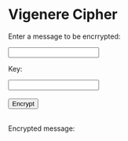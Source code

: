 <style>
  @import url('https://fonts.googleapis.com/css2?family=Dosis&display=swap');
</style>
<html>
<head>
    <title>Vigenere Cipher</title>
</head>
<body>
<h1>Vigenere Cipher</h1>

<p>Enter a message to be encrrypted:</p>
    <input type="text" id="message">
    <p>Key:</p>
    <input type="text" id="key">
    <br>
    <br>
    <button onclick="encrypt()">Encrypt</button>
    <br>
    <br>
    <p>Encrypted message:</p>
    <p id="encrypted"></p>
<!-- Include the JavaScript file -->
<script>
  function vigencrypt() {
    let expression = document.getElementById("encrypted").value;
    const urlStart = "http://localhost:8085/api/vigenc/all/";
    const url = urlStart + expression;
    console.log(url); 
    fetch(url)
      .then(res => res.json())
      .then(data => {
        console.log(data);
        document.getElementById("encrypt").innerHTML = data.result; 
      })
      }  
  function encrypted (message, key) {
  let result = ''
  for (let i = 0, j = 0; i < message.length; i++) {
    const c = message.charAt(i)
    if (isLetter(c)) {
      if (isUpperCase(c)) {
        result += String.fromCharCode((c.charCodeAt(0) + key.toUpperCase().charCodeAt(j) - 2 * 65) % 26 + 65) // A: 65
      } else {
        result += String.fromCharCode((c.charCodeAt(0) + key.toLowerCase().charCodeAt(j) - 2 * 97) % 26 + 97) // a: 97
      }
    } else {
      result += c
    }
    j = ++j % key.length
  }
  return result
  document.getElementById("encrypted").innerHTML = result;
}
      
</script>
</body>
</html>